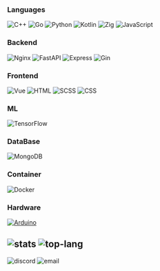### Languages
![C++](https://img.shields.io/badge/-C%2B%2B-00599C?style=flat-square&logo=c%2B%2B&logoColor=white)
![Go](https://img.shields.io/badge/Go-3178C6.svg?style=flat&logo=go)
![Python](https://img.shields.io/badge/-Python-3776AB?style=flat-square&logo=python&logoColor=white)
![Kotlin](https://img.shields.io/badge/-Kotlin-7F52FF?style=flat-square&logo=kotlin&logoColor=white)
![Zig](https://img.shields.io/badge/-Zig-F7A41D?style=flat-square&logo=zig&logoColor=black)
![JavaScript](https://img.shields.io/badge/-JavaScript-F7DF1E?style=flat-square&logo=javascript&logoColor=black)

### Backend
![Nginx](https://img.shields.io/badge/-Nginx-009639?style=flat-square&logo=nginx&logoColor=white)
![FastAPI](https://img.shields.io/badge/-FastAPI-009688?style=flat-square&logo=fastapi&logoColor=white)
![Express](https://img.shields.io/badge/-Express.js-000000?style=flat-square&logo=express&logoColor=white
)
![Gin](https://img.shields.io/badge/-Gin-000000?style=flat-square&logo=gin&logoColor=white)

### Frontend
![Vue](https://img.shields.io/badge/-Vue.js-42b883?style=flat-square&logo=vue.js&logoColor=white
)
![HTML](https://img.shields.io/badge/-HTML-E34F26?style=flat-square&logo=html5&logoColor=white
)
![SCSS](https://img.shields.io/badge/-SCSS-CC6699?style=flat-square&logo=sass&logoColor=white)
![CSS](https://img.shields.io/badge/-CSS-1572B6?style=flat-square&logo=css3&logoColor=white
)


### ML
![TensorFlow](https://img.shields.io/badge/TensorFlow-FF6F00?style=flat-square&logo=tensorflow&logoColor=white
)

### DataBase
![MongoDB](https://img.shields.io/badge/MongoDB-47A248?style=flat-square&logo=mongodb&logoColor=white)

### Container
![Docker](https://img.shields.io/badge/Docker-2496ED?style=flat-square&logo=Docker&logoColor=white)

### Hardware
[![Arduino](https://img.shields.io/badge/-Arduino-00979D?style=flat-square&logo=arduino&logoColor=white)](https://www.arduino.cc)




![stats](https://github-readme-stats.vercel.app/api?username=fluffy-melli&count_private=true&show_icons=true)
![top-lang](https://github-readme-stats.vercel.app/api/top-langs/?username=fluffy-melli&layout=compact&langs_count=8)
--
![discord](https://img.shields.io/static/v1?label=fluffy_melli&message=%20&color=skyblue&logo=discord&style=flat-square&logoColor=white)
![email](https://img.shields.io/static/v1?label=yummyshibadog@gmail.com&message=%20&color=red&logo=gmail&style=flat-square&logoColor=white)
